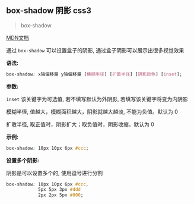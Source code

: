 ## box-shadow 阴影 css3

> box-shadow

<a href="https://developer.mozilla.org/zh-CN/docs/Web/CSS/box-shadow"
        target="_blank">MDN文档</a> 

通过 `box-shadow` 可以设置盒子的阴影, 通过盒子阴影可以展示出很多视觉效果



**语法:**

```css
box-shadow: x轴偏移量 y轴偏移量 [模糊半径] [扩散半径] [阴影颜色] [inset];
```



**参数:**

`inset` 该关键字为可选值, 若不填写默认为外阴影, 若填写该关键字将变为内阴影

模糊半径, 值越大，模糊面积越大，阴影就越大越淡, 不能为负值。默认为 0

扩散半径, 取正值时，阴影扩大；取负值时，阴影收缩。默认为 0



**示例:**

```css
box-shadow: 10px 10px 6px #ccc;
```



**设置多个阴影:**

阴影是可以设置多个的, 使用逗号进行分割

```css
box-shadow: 10px 10px 6px #ccc,
			5px 5px 3px #ddd
			2px 2px 5px #000;
```

